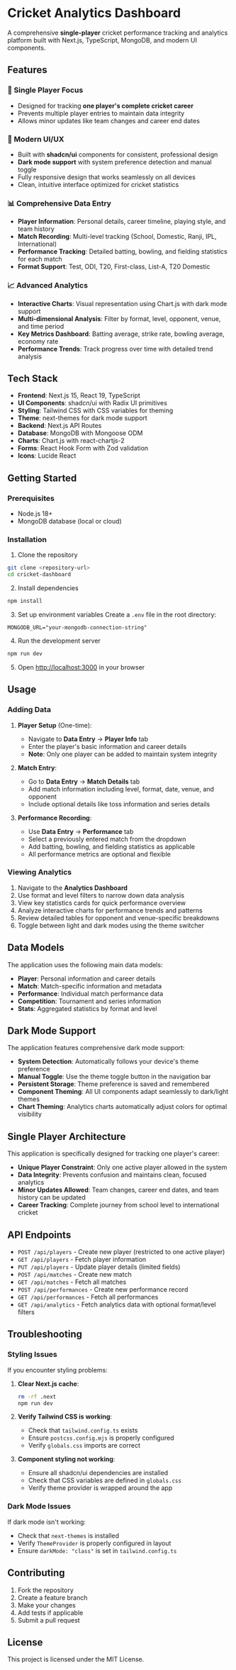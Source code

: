 # Cricket Analytics Dashboard

A comprehensive **single-player** cricket performance tracking and analytics platform built with Next.js, TypeScript, MongoDB, and modern UI components.

## Features

### 🏏 Single Player Focus
- Designed for tracking **one player's complete cricket career**
- Prevents multiple player entries to maintain data integrity
- Allows minor updates like team changes and career end dates

### 🎨 Modern UI/UX
- Built with **shadcn/ui** components for consistent, professional design
- **Dark mode support** with system preference detection and manual toggle
- Fully responsive design that works seamlessly on all devices
- Clean, intuitive interface optimized for cricket statistics

### 📊 Comprehensive Data Entry
- **Player Information**: Personal details, career timeline, playing style, and team history
- **Match Recording**: Multi-level tracking (School, Domestic, Ranji, IPL, International)
- **Performance Tracking**: Detailed batting, bowling, and fielding statistics for each match
- **Format Support**: Test, ODI, T20, First-class, List-A, T20 Domestic

### 📈 Advanced Analytics
- **Interactive Charts**: Visual representation using Chart.js with dark mode support
- **Multi-dimensional Analysis**: Filter by format, level, opponent, venue, and time period
- **Key Metrics Dashboard**: Batting average, strike rate, bowling average, economy rate
- **Performance Trends**: Track progress over time with detailed trend analysis

## Tech Stack

- **Frontend**: Next.js 15, React 19, TypeScript
- **UI Components**: shadcn/ui with Radix UI primitives
- **Styling**: Tailwind CSS with CSS variables for theming
- **Theme**: next-themes for dark mode support
- **Backend**: Next.js API Routes
- **Database**: MongoDB with Mongoose ODM
- **Charts**: Chart.js with react-chartjs-2
- **Forms**: React Hook Form with Zod validation
- **Icons**: Lucide React

## Getting Started

### Prerequisites
- Node.js 18+ 
- MongoDB database (local or cloud)

### Installation

1. Clone the repository
```bash
git clone <repository-url>
cd cricket-dashboard
```

2. Install dependencies
```bash
npm install
```

3. Set up environment variables
Create a `.env` file in the root directory:
```env
MONGODB_URL="your-mongodb-connection-string"
```

4. Run the development server
```bash
npm run dev
```

5. Open [http://localhost:3000](http://localhost:3000) in your browser

## Usage

### Adding Data

1. **Player Setup** (One-time):
   - Navigate to **Data Entry** → **Player Info** tab
   - Enter the player's basic information and career details
   - **Note**: Only one player can be added to maintain system integrity

2. **Match Entry**:
   - Go to **Data Entry** → **Match Details** tab
   - Add match information including level, format, date, venue, and opponent
   - Include optional details like toss information and series details

3. **Performance Recording**:
   - Use **Data Entry** → **Performance** tab
   - Select a previously entered match from the dropdown
   - Add batting, bowling, and fielding statistics as applicable
   - All performance metrics are optional and flexible

### Viewing Analytics

1. Navigate to the **Analytics Dashboard**
2. Use format and level filters to narrow down data analysis
3. View key statistics cards for quick performance overview
4. Analyze interactive charts for performance trends and patterns
5. Review detailed tables for opponent and venue-specific breakdowns
6. Toggle between light and dark modes using the theme switcher

## Data Models

The application uses the following main data models:

- **Player**: Personal information and career details
- **Match**: Match-specific information and metadata
- **Performance**: Individual match performance data
- **Competition**: Tournament and series information
- **Stats**: Aggregated statistics by format and level

## Dark Mode Support

The application features comprehensive dark mode support:
- **System Detection**: Automatically follows your device's theme preference
- **Manual Toggle**: Use the theme toggle button in the navigation bar
- **Persistent Storage**: Theme preference is saved and remembered
- **Component Theming**: All UI components adapt seamlessly to dark/light themes
- **Chart Theming**: Analytics charts automatically adjust colors for optimal visibility

## Single Player Architecture

This application is specifically designed for tracking one player's career:
- **Unique Player Constraint**: Only one active player allowed in the system
- **Data Integrity**: Prevents confusion and maintains clean, focused analytics
- **Minor Updates Allowed**: Team changes, career end dates, and team history can be updated
- **Career Tracking**: Complete journey from school level to international cricket

## API Endpoints

- `POST /api/players` - Create new player (restricted to one active player)
- `GET /api/players` - Fetch player information
- `PUT /api/players` - Update player details (limited fields)
- `POST /api/matches` - Create new match
- `GET /api/matches` - Fetch all matches
- `POST /api/performances` - Create new performance record
- `GET /api/performances` - Fetch all performances
- `GET /api/analytics` - Fetch analytics data with optional format/level filters

## Troubleshooting

### Styling Issues
If you encounter styling problems:

1. **Clear Next.js cache**:
   ```bash
   rm -rf .next
   npm run dev
   ```

2. **Verify Tailwind CSS is working**:
   - Check that `tailwind.config.ts` exists
   - Ensure `postcss.config.mjs` is properly configured
   - Verify `globals.css` imports are correct

3. **Component styling not working**:
   - Ensure all shadcn/ui dependencies are installed
   - Check that CSS variables are defined in `globals.css`
   - Verify theme provider is wrapped around the app

### Dark Mode Issues
If dark mode isn't working:
- Check that `next-themes` is installed
- Verify `ThemeProvider` is properly configured in layout
- Ensure `darkMode: "class"` is set in `tailwind.config.ts`

## Contributing

1. Fork the repository
2. Create a feature branch
3. Make your changes
4. Add tests if applicable
5. Submit a pull request

## License

This project is licensed under the MIT License.